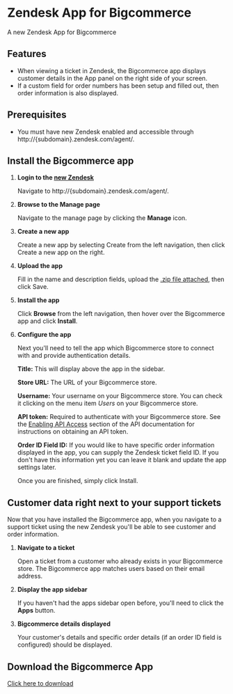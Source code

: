 Zendesk App for Bigcommerce
===============

A new Zendesk App for Bigcommerce

## Features

- When viewing a ticket in Zendesk, the Bigcommerce app displays customer details in the App panel on the right side of your screen.
- If a custom field for order numbers has been setup and filled out, then order information is also displayed.

## Prerequisites
- You must have new Zendesk enabled and accessible through http://{subdomain}.zendesk.com/agent/.

## Install the Bigcommerce app

1. **Login to the [new Zendesk](https://support.zendesk.com/entries/21926757-the-new-zendesk-faqs)**
	
	Navigate to http://{subdomain}.zendesk.com/agent/.


2. **Browse to the Manage page**
	
	Navigate to the manage page by clicking the **Manage** icon.


3. **Create a new app**
	
	Create a new app by selecting Create from the left navigation, then click Create a new app on the right.


4. **Upload the app**
	
	Fill in the name and description fields, upload the [.zip file attached](https://github.com/zendesk/bigcommerce_app/archive/master.zip), then click Save.


5. **Install the app**
	
	Click **Browse** from the left navigation, then hover over the Bigcommerce app and click **Install**.


6. **Configure the app**
	
	Next you'll need to tell the app which Bigcommerce store to connect with and provide authentication details.

	**Title:** This will display above the app in the sidebar.

	**Store URL:** The URL of your Bigcommerce store.

	**Username:** Your username on your Bigcommerce store. You can check it clicking on the menu item _Users_ on your Bigcommerce store.

	**API token:** Required to authenticate with your Bigcommerce store. See the [Enabling API Access](https://developer.bigcommerce.com/display/API/Authentication#Authentication-EnablingAPIAccess) section of the API documentation for instructions on obtaining an API token.

	**Order ID Field ID:** If you would like to have specific order information displayed in the app, you can supply the Zendesk ticket field ID. If you don't have this information yet you can leave it blank and update the app settings later.

	Once you are finished, simply click Install.

## Customer data right next to your support tickets

Now that you have installed the Bigcommerce app, when you navigate to a support ticket using the new Zendesk you'll be able to see customer and order information.

1. **Navigate to a ticket**
	
	Open a ticket from a customer who already exists in your Bigcommerce store. The Bigcommerce app matches users based on their email address.

2. **Display the app sidebar**
	
	If you haven't had the apps sidebar open before, you'll need to click the **Apps** button.

3. **Bigcommerce details displayed**
	
	Your customer's details and specific order details (if an order ID field is configured) should be displayed.

## Download the Bigcommerce App

[Click here to download](https://github.com/zendesk/bigcommerce_app/archive/master.zip)